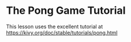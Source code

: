 # The Pong Game Tutorial

This lesson uses the excellent tutorial at <https://kivy.org/doc/stable/tutorials/pong.html>

